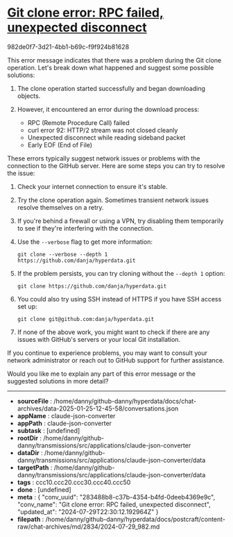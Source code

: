 # [Git clone error: RPC failed, unexpected disconnect](https://claude.ai/chat/283488b8-c37b-4354-b4fd-0deeb4369e9c)

982de0f7-3d21-4bb1-b69c-f9f924b81628

 This error message indicates that there was a problem during the Git clone operation. Let's break down what happened and suggest some possible solutions:

1. The clone operation started successfully and began downloading objects.

2. However, it encountered an error during the download process:
   - RPC (Remote Procedure Call) failed
   - curl error 92: HTTP/2 stream was not closed cleanly
   - Unexpected disconnect while reading sideband packet
   - Early EOF (End of File)

These errors typically suggest network issues or problems with the connection to the GitHub server. Here are some steps you can try to resolve the issue:

1. Check your internet connection to ensure it's stable.

2. Try the clone operation again. Sometimes transient network issues resolve themselves on a retry.

3. If you're behind a firewall or using a VPN, try disabling them temporarily to see if they're interfering with the connection.

4. Use the `--verbose` flag to get more information:
   ```
   git clone --verbose --depth 1 https://github.com/danja/hyperdata.git
   ```

5. If the problem persists, you can try cloning without the `--depth 1` option:
   ```
   git clone https://github.com/danja/hyperdata.git
   ```

6. You could also try using SSH instead of HTTPS if you have SSH access set up:
   ```
   git clone git@github.com:danja/hyperdata.git
   ```

7. If none of the above work, you might want to check if there are any issues with GitHub's servers or your local Git installation.

If you continue to experience problems, you may want to consult your network administrator or reach out to GitHub support for further assistance.

Would you like me to explain any part of this error message or the suggested solutions in more detail?

---

* **sourceFile** : /home/danny/github-danny/hyperdata/docs/chat-archives/data-2025-01-25-12-45-58/conversations.json
* **appName** : claude-json-converter
* **appPath** : claude-json-converter
* **subtask** : [undefined]
* **rootDir** : /home/danny/github-danny/transmissions/src/applications/claude-json-converter
* **dataDir** : /home/danny/github-danny/transmissions/src/applications/claude-json-converter/data
* **targetPath** : /home/danny/github-danny/transmissions/src/applications/claude-json-converter/data
* **tags** : ccc10.ccc20.ccc30.ccc40.ccc50
* **done** : [undefined]
* **meta** : {
  "conv_uuid": "283488b8-c37b-4354-b4fd-0deeb4369e9c",
  "conv_name": "Git clone error: RPC failed, unexpected disconnect",
  "updated_at": "2024-07-29T22:30:12.192964Z"
}
* **filepath** : /home/danny/github-danny/hyperdata/docs/postcraft/content-raw/chat-archives/md/2834/2024-07-29_982.md